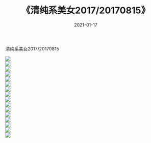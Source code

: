 ﻿---
layout: post
title:  《清纯系美女2017/20170815》
date:   2021-01-17
img: http://img.660000.xyz/Sharelink/清纯系美女/2017/20170815/000.jpg
categories: [美女, 清纯, 唯美]
---

清纯系美女2017/20170815

 ![](http://img.660000.xyz/Sharelink/清纯系美女/2017/20170815/001.jpg) <br>![](http://img.660000.xyz/Sharelink/清纯系美女/2017/20170815/002.jpg) <br>![](http://img.660000.xyz/Sharelink/清纯系美女/2017/20170815/003.jpg) <br>![](http://img.660000.xyz/Sharelink/清纯系美女/2017/20170815/004.jpg) <br>![](http://img.660000.xyz/Sharelink/清纯系美女/2017/20170815/005.jpg) <br>![](http://img.660000.xyz/Sharelink/清纯系美女/2017/20170815/006.jpg) <br>![](http://img.660000.xyz/Sharelink/清纯系美女/2017/20170815/007.jpg) <br>![](http://img.660000.xyz/Sharelink/清纯系美女/2017/20170815/008.jpg) <br>![](http://img.660000.xyz/Sharelink/清纯系美女/2017/20170815/009.jpg) <br>![](http://img.660000.xyz/Sharelink/清纯系美女/2017/20170815/010.jpg) <br>![](http://img.660000.xyz/Sharelink/清纯系美女/2017/20170815/011.jpg) <br>![](http://img.660000.xyz/Sharelink/清纯系美女/2017/20170815/012.jpg) <br>![](http://img.660000.xyz/Sharelink/清纯系美女/2017/20170815/013.jpg) <br>![](http://img.660000.xyz/Sharelink/清纯系美女/2017/20170815/014.jpg) <br>![](http://img.660000.xyz/Sharelink/清纯系美女/2017/20170815/015.jpg) <br>![](http://img.660000.xyz/Sharelink/清纯系美女/2017/20170815/016.jpg) <br>